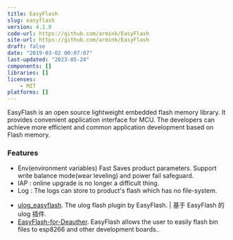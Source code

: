 ```yaml
---
title: EasyFlash
slug: easyflash
version: 4.1.0
code-url: https://github.com/armink/EasyFlash
site-url: https://github.com/armink/EasyFlash
draft: false
date: "2019-03-02 00:07:07"
last-updated: "2023-05-24"
components: []
libraries: []
licenses:
    - MIT
platforms: []
---
```

EasyFlash is an open source lightweight embedded flash memory library. It provides convenient application interface for MCU. The developers can achieve more efficient and common application development based on Flash memory. 

<!--more-->

### Features
- Env(environment variables) Fast Saves product parameters. Support write balance mode(wear leveling) and power fail safeguard.
- IAP : online upgrade is no longer a difficult thing.
- Log : The logs can store to product's flash which has no file-system.

<!--github-projects-->
- [ulog_easyflash](https://github.com/armink-rtt-pkgs/ulog_easyflash). The ulog flash plugin by EasyFlash. | 基于 EasyFlash 的 ulog 插件.
- [EasyFlash-for-Deauther](https://github.com/clu3bot/EasyFlash-for-Deauther). EasyFlash allows the user to easily flash bin files to esp8266 and other development boards..